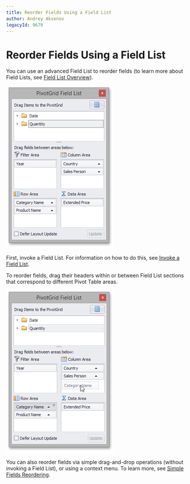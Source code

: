 ```yaml
---
title: Reorder Fields Using a Field List
author: Andrey Aksenov
legacyId: 9679
---
```

# Reorder Fields Using a Field List
You can use an advanced Field List to reorder fields (to learn more about Field Lists, see [Field List Overview](../../field-list-overview.md)).

![EU_XtraPivotGrid_FieldListExcel](../../../../images/img13517.png)

First, invoke a Field List. For information on how to do this, see [Invoke a Field List](../../field-list/invoke-a-field-list.md).

To reorder fields, drag their headers within or between Field List sections that correspond to different Pivot Table areas.

![EU_XtraPivotGrid_FieldListReordering](../../../../images/img13522.png)

You can also reorder fields via simple drag-and-drop operations (without invoking a Field List), or using a context menu. To learn more, see [Simple Fields Reordering](simple-fields-reordering.md).